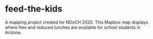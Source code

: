 # feed-the-kids
A mapping project created for NDoCH 2020. This Mapbox map displays where free and reduced lunches are available for school students in Arizona.
